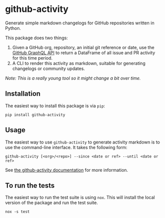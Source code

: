 # github-activity

Generate simple markdown changelogs for GitHub repositories written in Python.

This package does two things:

1. Given a GitHub org, repository, an initial git reference or date, use the
   [GitHub GraphQL API](https://developer.github.com/v4/) to return a DataFrame
   of all issue and PR activity for this time period.
2. A CLI to render this activity as markdown, suitable for generating changelogs or
   community updates.

_Note: This is a really young tool so it might change a bit over time._

## Installation

The easiest way to install this package is via `pip`:

```
pip install github-activity
```

## Usage

The easiest way to use `github-activity` to generate activity markdown is to use
the command-line interface. It takes the following form:

```
github-activity [<org>/<repo>] --since <date or ref> --until <date or ref>
```

See [the github-activity documentation](https://github-activity.readthedocs.io)
for more information.

## To run the tests

The easiest way to run the test suite is using `nox`.
This will install the local version of the package and run the test suite.

```
nox -s test
```
